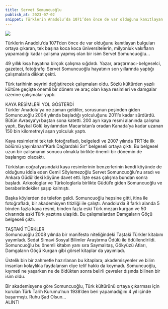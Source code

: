 ```yaml
---
title: Servet Somuncuoğlu
publish_at: 2023-07-02
snippet: Türklerin Anadolu’da 1071’den önce de var olduğunu kanıtlayan bulguları ortaya çıkaran, tek başına koca koca üniversitelerin, milyonluk vakıfların yapamadığı kadar çalışma yapmış olan bir isim Servet Somuncuoğlu…
---
```


<img src=/somuncuoglu.jpg
servet somuncuoglu><br>

Türklerin Anadolu’da 1071’den önce de var olduğunu kanıtlayan bulguları ortaya çıkaran, tek başına koca koca üniversitelerin, milyonluk vakıfların yapamadığı kadar çalışma yapmış olan bir isim Servet Somuncuoğlu…

49 yıllık kısa hayatına birçok çalışma sığdırdı. Yazar, araştırmacı-belgeselci, gazeteci, fotoğrafçı Servet Somuncuoğlu hayatının son yıllarında yaptığı çalışmalarla dikkat çekti.

Türk tarihinin seyrini değiştirecek çalışmaları oldu. Sözlü kültürden yazılı kültüre geçişte önemli bir dönem ve araç olan kaya resimleri ve damgalar üzerine çalışmalar yaptı.

KAYA RESİMLERİ YOL GÖSTERDİ<br>
Türkler Anadolu’ya ne zaman geldiler, sorusunun peşinden giden Somuncuoğlu 2004 yılında başladığı yolculuğunu 2011’e kadar sürdürdü. Bütün Avrasya’yı baştan sona katetti. 200 ayrı kaya resmi alanında çalışma yaptı, Baykal Gölü kıyılarından Macaristan’a oradan Kanada’ya kadar uzanan 150 bin kilometreyi aşan yolculuk yaptı.

Kaya resimlerini tek tek fotoğrafladı, belgeledi ve 2007 yılında TRT’de ilk bölümü yayınlanan“Karlı Dağlardaki Sır” belgeseli ortaya çıktı. Bu belgesel uzun bir çalışmanın sonucu olmakla birlikte önemli bir dönemin de başlangıcı olacaktı.

Türkistan coğrafyasındaki kaya resimlerinin benzerlerinin kendi köyünde de olduğunu iddia eden Cemil Söylemezoğlu Servet Somuncuoğlu’nu aradı ve Ankara Güdül’deki köyüne davet etti. İşte esas çalışma bundan sonra başladı. Arkeologlar ve Türkologlarla birlikte Güdül’e giden Somuncuoğlu ve beraberindekiler şaşıp kalmıştı.

Başka köylerden de telefon geldi. Somuncuoğlu hepsine gitti, itina ile fotoğrafladı, bir akademisyen titizliği ile çalıştı. Anadolu’da 8 farklı alanda 5 binden fazla kaya resmi, binden fazla eski Türk mezarı kurgan ve 50 civarında eski Türk yazıtına ulaşıldı. Bu çalışmalardan Damgaların Göçü belgeseli çıktı.

TAŞTAKİ TÜRKLER<br>
Somuncuoğlu 2008 yılında bir manifesto niteliğindeki Taştaki Türkler kitabını yayımladı. Sedat Simavi Sosyal Bilimler Araştırma Ödülü ile ödüllendirildi. Somuncuoğlu bu önemli kitabın yanı sıra Saymalıtaş, Gökyüzü Atları, Damgaların Göçü Kurgan gibi görsel kitaplar da yayımladı.

Üstelik bin bir zahmetle hazırlanan bu kitaplara; akademisyenler ve bilim insanları kolaylıkla faydalansın diye telif hakkı da koymadı. Somuncuoğlu, kıymeti ne yaşarken ne de öldükten sonra belirli çevreler dışında bilinen bir isim oldu.

Bir akademisyene göre Somuncuoğlu, Türk kültürünü ortaya çıkarması için kurulan Türk Tarih Kurumu’nun 1938’den beri yapamadığını 4 yıl içinde başarmıştı. Ruhu Şad Olsun…<br>
ALINTI
